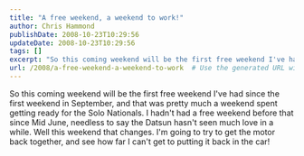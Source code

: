 ```yaml
---
title: "A free weekend, a weekend to work!"
author: Chris Hammond
publishDate: 2008-10-23T10:29:56
updateDate: 2008-10-23T10:29:56
tags: []
excerpt: "So this coming weekend will be the first free weekend I've had since the first weekend in September, and that was pretty much a weekend spent getting ready for the Solo Nationals. I hadn't had a free weekend before that since Mid June, needless to say the Datsun hasn't seen much love in a while. Well this weekend that changes. I'm going to try to get the motor back together, and see how far I can't get to putting it back in the car! "
url: /2008/a-free-weekend-a-weekend-to-work  # Use the generated URL with year
---
```

<p>So this coming weekend will be the first free weekend I've had since the first weekend in September, and that was pretty much a weekend spent getting ready for the Solo Nationals. I&#160;hadn't had a free weekend before that since Mid June, needless to say the Datsun hasn't seen much love in a while. Well this weekend that changes. I'm going to try to get the motor back together, and see how far I can't get to putting it back in the car!</p>
